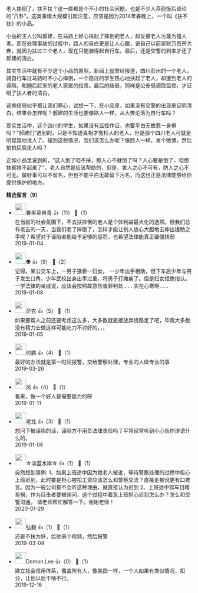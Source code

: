 老人摔倒了，扶不扶？这一直都是个不小的社会问题，也是不少人茶前饭后谈论的“八卦”。这类事情大规模引起注意，应该是因为2014年春晚上，一个叫《扶不扶》的小品。

小品的主人公叫郝建，在马路上好心扶起了摔倒的老人，却反被老人污蔑为撞人者。而在处理事故的过程中，路人的自白更是让人心酸，说自己以前家财万贯开大奔，就因为扶过三个老人，现在只能骑得起自行车。最后，还是交警的到来才还了郝建的清白。

其实生活中就有不少这个小品的原型。新闻上就曾经报道，四川彭州的一个老人，骑自行车过马路时不小心摔倒，一个路过的学生热心地扶起了老人，却遭到老人的诬陷，和随后赶来的老人家属的指责。最后的结局，同样是公安局调取监控，才证明了扶人者的清白。

这些结局似乎都让我们寒心，试想一下，在小品里，如果没有交警的出现来证明清白，结果会怎样呢？郝建的生活也要像路人一样，从大奔沦落为自行车吗？

现实生活中，这个四川的学生，如果没有监控作证，也要平白无故惹一身祸吗？“郝建们”遇到的，只是不知道真相才冤枉人的老人，但是那个四川老人可就是明晃晃地讹人了。碰到这些情况，我们该怎么办呢？像路人一样，发个微博，然后拍拍屁股走人吗？

正如小品里说到的，“这人倒了咱不扶，那人心不就倒了吗？人心要是倒了，咱想扶都扶不起来了”。老人自然是应该帮助的，但是，害人之心不可有，防人之心不可无。做好事可以不留名，但也不能平白无故留下污名，而这也正是法律能够给你提供保护的地方。
<div><strong>精选留言（9）</strong></div><ul>
<li><img src="http://thirdwx.qlogo.cn/mmopen/vi_32/rkfQQekacJcVEP7icwfF1ibvzolibHgibibPqg9aIich1vd4ffmMj4CJH64BcqJsXcSFB9BVxb9YUH5rb5T78EUOcKJQ/132" width="30px"><span>春来草自青</span> 👍（11） 💬（1）<div>在当前的社会氛围下，不去扶摔倒的老人是个体利益最大化的选项。但我们总有老去的一天，当我们老了摔倒了，怎样才能让别人放心大胆地去伸出援助之手呢？希望对于诬陷者能给予足够的惩罚，也希望法律能真正锄强扶弱</div>2019-01-04</li><br/><li><img src="https://static001.geekbang.org/account/avatar/00/13/71/05/db554eba.jpg" width="30px"><span>👽</span> 👍（9） 💬（2）<div>记得。某公交车上，一男子猥亵一妇女。
一少年出手相助，但下车后少年与男子发生口角，少年武校出身出手过重，将男子打瘫痪了。但是妇女拒绝指认。
一学法律的亲戚说，应该会按照故意伤害罪判处…… 实在心寒啊……</div>2019-01-08</li><br/><li><img src="https://static001.geekbang.org/account/avatar/00/12/68/5d/1ccee378.jpg" width="30px"><span>茫农</span> 👍（5） 💬（1）<div>如果要帮人之前还要考虑这么多，大多数就直接放弃绕路走了吧，毕竟大多数没有精力去做这样可能吃力不讨好的，，，</div>2019-01-05</li><br/><li><img src="https://static001.geekbang.org/account/avatar/00/11/80/3f/e576edbd.jpg" width="30px"><span>付鹏</span> 👍（4） 💬（1）<div>最好的办法就是第一时间报警，交给警察处理，专业的人做专业的事</div>2019-03-26</li><br/><li><img src="https://static001.geekbang.org/account/avatar/00/11/2b/f6/87adbbe0.jpg" width="30px"><span>风</span> 👍（4） 💬（1）<div>看来，做一个好人是需要能力的呀</div>2019-01-11</li><br/><li><img src="https://static001.geekbang.org/account/avatar/00/0f/a1/78/71d37164.jpg" width="30px"><span>老北</span> 👍（3） 💬（1）<div>想问下被诬陷的话，诬陷方不用负法律责任吗？平常经常听到小心告你诽谤什么的。</div>2019-01-06</li><br/><li><img src="https://static001.geekbang.org/account/avatar/00/16/05/be/eb1588b0.jpg" width="30px"><span>☆淡蓝水岸☆</span> 👍（1） 💬（1）<div>突然想到事例:
1、如果上班途中因为救老人被讹，等待警察处理的过程中担心上班迟到，此时要是担心被扣工资应该怎么和警察交流？直接走被讹更有口难言。因为一般公司都不会听这种理由，就直接认为迟到
2、上班途中驾车目睹车祸，作为目击者要被询问，这个过程中着急上班担心迟到怎么办？怎么和交警沟通。
请老师帮忙解答一下。谢谢老师！</div>2020-01-29</li><br/><li><img src="https://static001.geekbang.org/account/avatar/00/10/ed/39/d9706a1a.jpg" width="30px"><span>弘毅</span> 👍（1） 💬（1）<div>还是不扶为好，给他录个视频，然后报警</div>2019-03-04</li><br/><li><img src="https://static001.geekbang.org/account/avatar/00/10/10/bb/f1061601.jpg" width="30px"><span>Demon.Lee</span> 👍（0） 💬（1）<div>建立社会信用体系，覆盖所有人，像美国一样，一个人如果有类似情况，扣分，让他以后干啥不行。</div>2019-12-16</li><br/>
</ul>